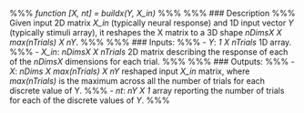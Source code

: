%%% *function [X, nt] = buildx(Y, X_in)*
%%%
%%% ### Description
%%% Given input 2D matrix *X_in* (typically neural response) and 1D input vector *Y* (typically stimuli array), it reshapes the X matrix to a 3D shape *nDimsX X max(nTrials) X nY*.
%%%
%%% ### Inputs:
%%% - *Y*: *1 X nTrials* 1D array.
%%% - *X_in*: *nDimsX X nTrials* 2D matrix describing the response of each of the *nDimsX* dimensions for each trial.
%%%
%%% ### Outputs:
%%% - *X*: *nDims X max(nTrials) X nY* reshaped input *X_in* matrix, where *max(nTrials)* is the maximum across all the number of trials for each discrete value of Y.
%%% - *nt*: *nY X 1* array reporting the number of trials for each of the discrete values of *Y*.
%%%
